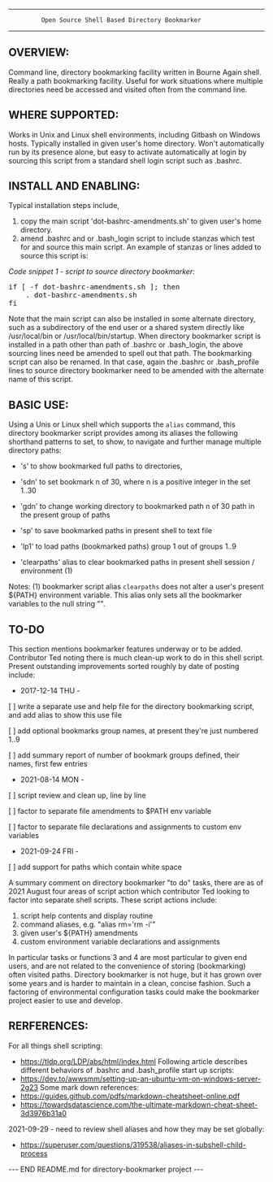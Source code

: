 ------------------------------------------------------------------------
             Open Source Shell Based Directory Bookmarker
------------------------------------------------------------------------

## OVERVIEW:
Command line, directory bookmarking facility written in Bourne Again shell.  Really a path bookmarking facility.  Useful for work situations where multiple directories need be accessed and visited often from the command line.


## WHERE SUPPORTED:
Works in Unix and Linux shell environments, including Gitbash on Windows hosts.  Typically installed in given user's home directory.  Won't automatically run by its presence alone, but easy to activate automatically at login by sourcing this script from a standard shell login script such as .bashrc.


## INSTALL AND ENABLING:
Typical installation steps include,
1.  copy the main script 'dot-bashrc-amendments.sh' to given user's home directory.
2.  amend .bashrc and or .bash_login script to include stanzas which test for and source this main script.
An example of stanzas or lines added to source this script is:

<i>Code snippet 1 - script to source directory bookmarker:</i>
<pre>
if [ -f dot-bashrc-amendments.sh ]; then
    . dot-bashrc-amendments.sh
fi
</pre>

Note that the main script can also be installed in some alternate directory, such as a subdirectory of the end user or a shared system directly like /usr/local/bin or /usr/local/bin/startup.  When directory bookmarker script is installed in a path other than path of .bashrc or .bash_login, the above sourcing lines need be amended to spell out that path.  The bookmarking script can also be renamed.  In that case, again the .bashrc or .bash_profile lines to source directory bookmarker need to be amended with the alternate name of this script.


## BASIC USE:
Using a Unis or Linux shell which supports the `alias` command, this directory bookmarker script provides among its aliases the following shorthand patterns to set, to show, to navigate and further manage multiple directory paths:

*  's'           to show bookmarked full paths to directories,
*  'sdn'         to set bookmark n of 30, where n is a positive integer in the set 1..30
*  'gdn'         to change working directory to bookmarked path n of 30 path in the present group of paths
*  'sp'          to save bookmarked paths in present shell to text file

*  'lp1'         to load paths (bookmarked paths) group 1 out of groups 1..9
*  'clearpaths'  alias to clear bookmarked paths in present shell session / environment (1)

Notes:
(1)  bookmarker script alias `clearpaths` does not alter a user's present ${PATH} environment variable.  This alias only sets all the bookmarker variables to the null string "".


## TO-DO
This section mentions bookmarker features underway or to be added.  Contributor Ted noting there is much clean-up work to do in this shell script.  Present outstanding improvements sorted roughly by date of posting include:

- 2017-12-14 THU -

[ ]  write a separate use and help file for the directory bookmarking script,
     and add alias to show this use file

[ ]  add optional bookmarks group names, at present they're just numbered 1..9

[ ]  add summary report of number of bookmark groups defined, their names, first few entries


- 2021-08-14 MON -

[ ]  script review and clean up, line by line

[ ]  factor to separate file amendments to $PATH env variable

[ ]  factor to separate file declarations and assignments to custom env variables


- 2021-09-24 FRI -

[ ]  add support for paths which contain white space


A summary comment on directory bookmarker "to do" tasks, there are as of 2021 August four areas of script action which contributor Ted looking to factor into separate shell scripts.  These script actions include:

1.  script help contents and display routine
2.  command aliases, e.g. "alias rm='rm -i'"
3.  given user's ${PATH} amendments
4.  custom environment variable declarations and assignments

In particular tasks or functions 3 and 4 are most particular to given end users, and are not related to the convenience of storing (bookmarking) often visited paths.  Directory bookmarker is not huge, but it has grown over some years and is harder to maintain in a clean, concise fashion.  Such a factoring of environmental configuration tasks could make the bookmarker project easier to use and develop.


## RERFERENCES:
For all things shell scripting:
*  https://tldp.org/LDP/abs/html/index.html
Following article describes different behaviors of .bashrc and .bash_profile start up scripts:
*  https://dev.to/awwsmm/setting-up-an-ubuntu-vm-on-windows-server-2g23
Some mark down references:
*  https://guides.github.com/pdfs/markdown-cheatsheet-online.pdf
*  https://towardsdatascience.com/the-ultimate-markdown-cheat-sheet-3d3976b31a0

2021-09-29 - need to review shell aliases and how they may be set globally:
*  https://superuser.com/questions/319538/aliases-in-subshell-child-process
     
     
--- END README.md for directory-bookmarker project ---
